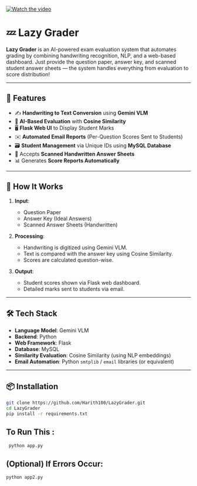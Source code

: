[![Watch the video](https://img.youtube.com/vi/VIDEO_ID/maxresdefault.jpg)](https://www.youtube.com/watch?v=ZSCv6H9bHL0)

# 💤 Lazy Grader

**Lazy Grader** is an AI-powered exam evaluation system that automates grading by combining handwriting recognition, NLP, and a web-based dashboard. Just provide the question paper, answer key, and scanned student answer sheets — the system handles everything from evaluation to score distribution!

---

## 🚀 Features

- ✍️ **Handwriting to Text Conversion** using **Gemini VLM**
- 🧠 **AI-Based Evaluation** with **Cosine Similarity**
- 🖥️ **Flask Web UI** to Display Student Marks
- ✉️ **Automated Email Reports** (Per-Question Scores Sent to Students)
- 🗃️ **Student Management** via Unique IDs using **MySQL Database**
- 📄 Accepts **Scanned Handwritten Answer Sheets**
- 📊 Generates **Score Reports Automatically**

---

## 🧠 How It Works

1. **Input**:
   - Question Paper
   - Answer Key (Ideal Answers)
   - Scanned Answer Sheets (Handwritten)

2. **Processing**:
   - Handwriting is digitized using Gemini VLM.
   - Text is compared with the answer key using Cosine Similarity.
   - Scores are calculated question-wise.

3. **Output**:
   - Student scores shown via Flask web dashboard.
   - Detailed marks sent to students via email.

---

## 🛠️ Tech Stack

- **Language Model**: Gemini VLM
- **Backend**: Python
- **Web Framework**: Flask
- **Database**: MySQL
- **Similarity Evaluation**: Cosine Similarity (using NLP embeddings)
- **Email Automation**: Python `smtplib` / `email` libraries (or equivalent)

---

## 📦 Installation

```bash
git clone https://github.com/Harith100/LazyGrader.git
cd LazyGrader
pip install -r requirements.txt

```

## To Run This :
```bash
 python app.py
```

## (Optional) If Errors Occur:
```bash
python app2.py
```


